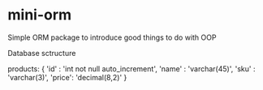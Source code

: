 # mini-orm
Simple ORM package to introduce good things to do with OOP

Database sctructure

products: {
  'id'   : 'int not null auto_increment',
  'name' : 'varchar(45)',
  'sku'  : 'varchar(3)',
  'price': 'decimal(8,2)'
}
